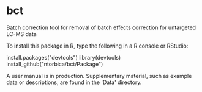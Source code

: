 # bct
Batch correction tool for removal of batch effects correction for untargeted LC-MS data


To install this package in R, type the following in a R console or RStudio:

install.packages("devtools")
library(devtools)
install_github("ntorbica/bct/Package")


A user manual is in production. Supplementary material, such as example data or descriptions, are found in the 'Data' directory.

